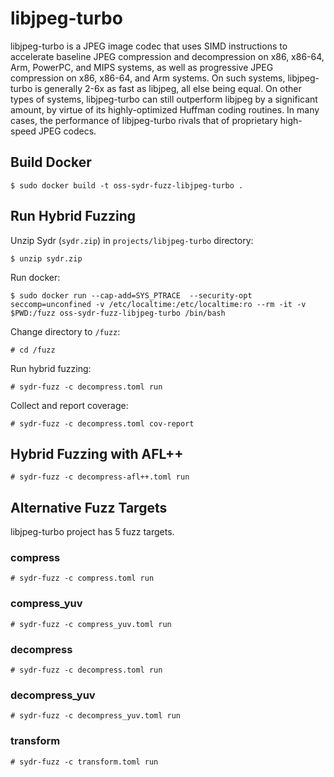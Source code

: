# libjpeg-turbo

libjpeg-turbo is a JPEG image codec that uses SIMD instructions to accelerate
baseline JPEG compression and decompression on x86, x86-64, Arm, PowerPC, and
MIPS systems, as well as progressive JPEG compression on x86, x86-64, and Arm
systems. On such systems, libjpeg-turbo is generally 2-6x as fast as libjpeg,
all else being equal. On other types of systems, libjpeg-turbo can still
outperform libjpeg by a significant amount, by virtue of its highly-optimized
Huffman coding routines. In many cases, the performance of libjpeg-turbo rivals
that of proprietary high-speed JPEG codecs.

## Build Docker

    $ sudo docker build -t oss-sydr-fuzz-libjpeg-turbo .

## Run Hybrid Fuzzing

Unzip Sydr (`sydr.zip`) in `projects/libjpeg-turbo` directory:

    $ unzip sydr.zip

Run docker:

    $ sudo docker run --cap-add=SYS_PTRACE  --security-opt seccomp=unconfined -v /etc/localtime:/etc/localtime:ro --rm -it -v $PWD:/fuzz oss-sydr-fuzz-libjpeg-turbo /bin/bash

Change directory to `/fuzz`:

    # cd /fuzz

Run hybrid fuzzing:

    # sydr-fuzz -c decompress.toml run

Collect and report coverage:

    # sydr-fuzz -c decompress.toml cov-report

## Hybrid Fuzzing with AFL++

    # sydr-fuzz -c decompress-afl++.toml run

## Alternative Fuzz Targets

libjpeg-turbo project has 5 fuzz targets.

### compress

    # sydr-fuzz -c compress.toml run

### compress\_yuv

    # sydr-fuzz -c compress_yuv.toml run

### decompress

    # sydr-fuzz -c decompress.toml run

### decompress\_yuv

    # sydr-fuzz -c decompress_yuv.toml run

### transform

    # sydr-fuzz -c transform.toml run

